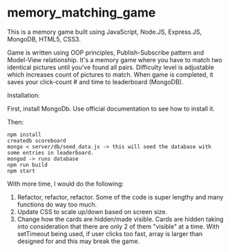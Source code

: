 # memory_matching_game

This is a memory game built using JavaScript, Node.JS, Express.JS, MongoDB, HTML5, CSS3.

Game is written using OOP principles, Publish-Subscribe pattern and Model-View relationship. It's a memory game where you  have to match two identical pictures until you've found all pairs. Difficulty level is adjustable which increases count of pictures to match. When game is completed, it saves your click-count # and time to leaderboard (MongoDB).

Installation:

First, install MongoDb. Use official documentation to see how to install it.

Then:

```
npm install
createdb scoreboard
mongo < server/db/seed_data.js -> this will seed the database with some entries in leaderboard.
mongod -> runs database
npm run build
npm start
```

With more time, I would do the following:

1. Refactor, refactor, refactor. Some of the code is super lengthy and many functions do way too much.
2. Update CSS to scale up/down based on screen size.
3. Change how the cards are hidden/made visible. Cards are hidden taking into consideration that there are only 2 of them "visible" at a time. With setTimeout being used, if user clicks too fast, array is larger than designed for and this may break the game.
